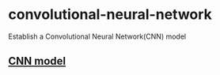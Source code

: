 # convolutional-neural-network
 Establish a Convolutional Neural Network(CNN) model

## [CNN model](https://github.com/johnson70630/convolutional-neural-network/blob/main/CNN.ipynb)
